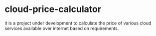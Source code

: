 # cloud-price-calculator
it is a project under development to calculate the price of various cloud services available over internet based on requirements.
